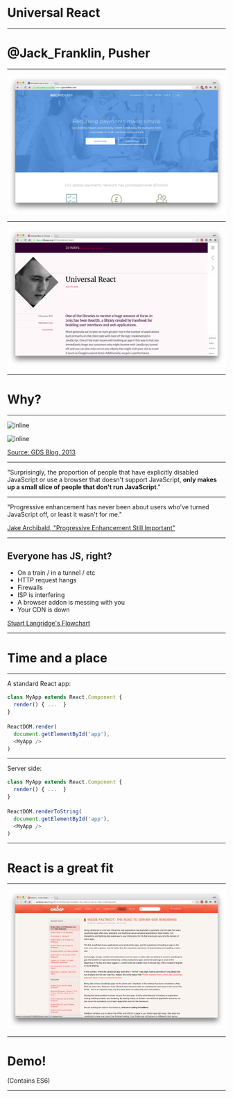 # Universal React

---

# @Jack_Franklin, Pusher

--- 

![fit](gc.png)

---

![fit](24ways.png)

---

# Why?

---

![inline](https://gds.blog.gov.uk/wp-content/uploads/sites/60/2013/10/pete_01-525.png)

![inline](https://gds.blog.gov.uk/wp-content/uploads/sites/60/2013/10/pete_02-525.png)

[Source: GDS Blog, 2013](https://gds.blog.gov.uk/2013/10/21/how-many-people-are-missing-out-on-javascript-enhancement/)

---

"Surprisingly, the proportion of people that have explicitly disabled JavaScript or use a browser that doesn't support JavaScript, __only makes up a small slice of people that don't run JavaScript__."

---

"Progressive enhancement has never been about users who've turned JavaScript off, or least it wasn't for me."

[Jake Archibald, "Progressive Enhancement Still Important"](https://jakearchibald.com/2013/progressive-enhancement-still-important/)

---

## Everyone has JS, right?

- On a train / in a tunnel / etc
- HTTP request hangs
- Firewalls
- ISP is interfering
- A browser addon is messing with you
- Your CDN is down

[Stuart Langridge's Flowchart](http://kryogenix.org/code/browser/everyonehasjs.html)

---

# Time and a place

---

A standard React app:

```javascript
class MyApp extends React.Component {
  render() { ...  }
}

ReactDOM.render(
  document.getElementById('app'),
  <MyApp />
)
```

---

Server side:

```javascript
class MyApp extends React.Component {
  render() { ...  }
}

ReactDOM.renderToString(
  document.getElementById('app'),
  <MyApp />
)
```

---

# React is a great fit

---

![fit](ember.png)

---

# Demo!

(Contains ES6)

---
